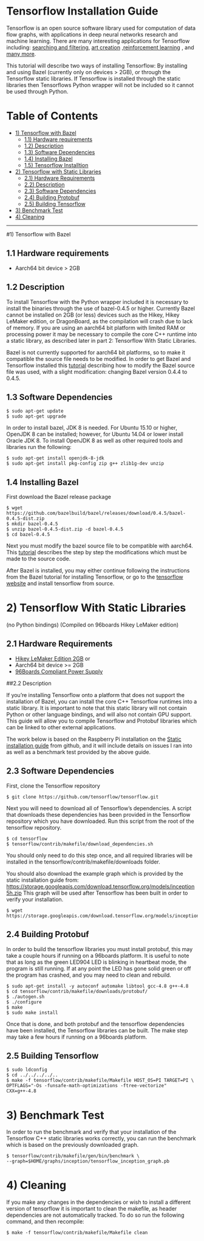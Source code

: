 # Tensorflow Installation Guide

Tensorflow is an open source software library used for computation of data flow graphs, with applications in deep neural networks research and machine learning. 
There are many interesting applications for Tensorflow including: [searching and filtering](https://github.com/agermanidis/thingscoop), [art creation](https://github.com/cysmith/neural-style-tf) ,[reinforcement learning](http://www.danielslater.net/2016/03/deep-q-learning-pong-with-tensorflow.html) , and [many more](https://github.com/jtoy/awesome-tensorflow).

This tutorial will describe two ways of installing Tensorflow: By installing and using Bazel (currently only on devices > 2GB), or through the Tensorflow static libraries. 
If Tensorflow is installed through the static libraries then Tensorflows Python wrapper will not be included so it cannot be used through Python. 

# Table of Contents

- [1) Tensorflow with Bazel](#1-tensorflow-with-bazel)
   - [1.1) Hardware requirements](#11-hardware-requirements)
   - [1.2) Description](#12-description)
   - [1.3) Software Dependencies](#13-software-dependencies)
   - [1.4) Installing Bazel](#14-installing-bazel)
   - [1.5) Tensorflow Installtion](#15-tensorflow-installtion)
- [2) Tensorflow with Static Libraries](#2-tensorflow-with-static-libraries)   
   - [2.1) Hardware Requirements](#21-hardware-requirements)
   - [2.2) Description](#22-description)   
   - [2.3) Software Dependencies](#23-software-dependencies)
   - [2.4) Building Protobuf](#24-building-protobuf)
   - [2.5) Building Tensorflow](#25-building-tensorflow)
- [3) Benchmark Test](#3-benchmark-test)
- [4) Cleaning](#4-cleaning)

***

#1) Tensorflow with Bazel

## 1.1 Hardware requirements

- Aarch64 bit device > 2GB

## 1.2 Description
To install Tensorflow with the Python wrapper included it is necessary to install the binaries through the use of bazel-0.4.5 or higher. Currently Bazel cannot be installed on 2GB (or less) devices such as the Hikey, Hikey LeMaker edition, or DragonBoard, as the compilation will crash due to lack of memory. If you are using an aarch64 bit platform with limited RAM or processing power it may be necessary to compile the core C++ runtime into a static library, as described later in part 2: Tensorflow With Static Libraries.

Bazel is not currently supported for aarch64 bit platforms, so to make it compatible the source file needs to be modified. In order to get Bazel and Tensorflow installed this [tutorial](http://zhiyisun.github.io/2017/02/15/Running-Google-Machine-Learning-Library-Tensorflow-On-ARM-64-bit-Platform.html) describing how to modify the Bazel source file was used, with a slight modification: changing Bazel version 0.4.4 to 0.4.5.

## 1.3 Software Dependencies

```shell
$ sudo apt-get update
$ sudo apt-get upgrade
```

In order to install bazel, JDK 8 is needed. For Ubuntu 15.10 or higher, OpenJDK 8 can be installed; however, for Ubuntu 14.04 or lower install Oracle JDK 8. To install OpenJDK 8 as well as other required tools and libraries run the following:

```shell
$ sudo apt-get install openjdk-8-jdk
$ sudo apt-get install pkg-config zip g++ zlib1g-dev unzip
```

## 1.4 Installing Bazel

First download the Bazel release package

```shell
$ wget https://github.com/bazelbuild/bazel/releases/download/0.4.5/bazel-0.4.5-dist.zip
$ mkdir bazel-0.4.5
$ unzip bazel-0.4.5-dist.zip -d bazel-0.4.5
$ cd bazel-0.4.5
```

Next you must modify the bazel source file to be compatible with aarch64. This [tutorial](http://zhiyisun.github.io/2017/02/15/Running-Google-Machine-Learning-Library-Tensorflow-On-ARM-64-bit-Platform.html) describes the step by step the modifications which must be made to the source code. 

After Bazel is installed, you may either continue following the instructions from the Bazel tutorial for installing Tensorflow, or go to the [tensorflow website]( https://www.tensorflow.org/install/install_sources#ConfigureInstallation) and install tensorflow from source.

# 2) Tensorflow With Static Libraries

(no Python bindings) 
(Compiled on 96boards Hikey LeMaker edition)

## 2.1 Hardware Requirements

- [Hikey LeMaker Edition 2GB](https://www.96boards.org/product/hikey/)
or
- Aarch64 bit device >= 2GB
- [96Boards Compliant Power Supply](http://www.96boards.org/product/power/)

##2.2 Description

If you’re installing Tensorflow onto a platform that does not support the installation of Bazel, you can install the core C++ Tensorflow runtimes into a static library. 
It is important to note that this static library will not contain Python or other language bindings, and will also not contain GPU support. This guide will allow you to compile Tensorflow and Protobuf libraries which can be linked to other external applications.

The work below is based on the Raspberry Pi installation on the [Static installation guide]( https://github.com/tensorflow/tensorflow/tree/master/tensorflow/contrib/makefile) from github, and it will include details on issues I ran into as well as a benchmark test provided by the above guide.

## 2.3 Software Dependencies

First, clone the Tensorflow repository
```shell
$ git clone https://github.com/tensorflow/tensorflow.git
```

Next you will need to download all of Tensorflow’s dependencies. A script that downloads these dependencies has been provided in the Tensorflow repository which you have downloaded. Run this script from the root of the tensorflow repository.

```shell
$ cd tensorflow
$ tensorflow/contrib/makefile/download_dependencies.sh
```

You should only need to do this step once, and all required libraries will be installed in the tensorflow/contrib/makefile/downloads folder.

You should also download the example graph which is provided by the static installation guide from: https://storage.googleapis.com/download.tensorflow.org/models/inception5h.zip
This graph will be used after Tensorflow has been built in order to verify your installation.

```shell
$ wget https://storage.googleapis.com/download.tensorflow.org/models/inception5h.zip
```

## 2.4 Building Protobuf

In order to build the tensorflow libraries you must install protobuf, this may take a couple hours if running on a 96boards platform. It is useful to note that as long as the green LED904 LED is blinking in heartbeat mode, the program is still running. If at any point the LED has gone solid green or off the program has crashed, and you may need to clean and rebuild.

```shell
$ sudo apt-get install -y autoconf automake libtool gcc-4.8 g++-4.8
$ cd tensorflow/contrib/makefile/downloads/protobuf/
$ ./autogen.sh
$ ./configure
$ make
$ sudo make install
```

Once that is done, and both protobuf and the tensorflow dependencies have been installed, the Tensorflow libraries can be built. The make step may take a few hours if running on a 96boards platform.

## 2.5 Building Tensorflow

```shell
$ sudo ldconfig
$ cd ../../../../..
$ make -f tensorflow/contrib/makefile/Makefile HOST_OS=PI TARGET=PI \
OPTFLAGS="-Os -funsafe-math-optimizations -ftree-vectorize" CXX=g++-4.8
```

# 3) Benchmark Test

In order to run the benchmark and verify that your installation of the Tensorflow C++ static libraries works correctly, you can run the benchmark which is based on the previously downloaded graph.

```shell
$ tensorflow/contrib/makefile/gen/bin/benchmark \
--graph=$HOME/graphs/inception/tensorflow_inception_graph.pb
```

# 4) Cleaning

If you make any changes in the dependencies or wish to install a different version of tensorflow it is important to clean the makefile, as header dependencies are not automatically tracked. To do so run the following command, and then recompile:

```shell
$ make -f tensorflow/contrib/makefile/Makefile clean
```

